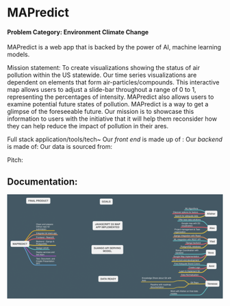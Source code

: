 # MAPredict

#### Problem Category: Environment **Climate Change**

MAPredict is a web app that is backed by the power of AI, machine learning models.

Mission statement: To create visualizations showing the status of air pollution within the US statewide. Our time series visualizations are dependent on elements that form air-particles/compounds. This interactive map allows users to adjust a slide-bar throughout a range of 0 to 1, representing the percentages of intensity. MAPredict also allows users to examine potential future states of pollution. MAPredict is a way to get a glimpse of the foreseeable future. Our mission is to showcase this information to users with the initiative that it will help them reconsider how they can help reduce the impact of pollution in their ares.

Full stack application/tools/tech~
Our *front end* is made up of :
Our *backend* is made of:
Our data is sourced from:

Pitch:


## Documentation:

![](/img/MAPREDICT.png)
